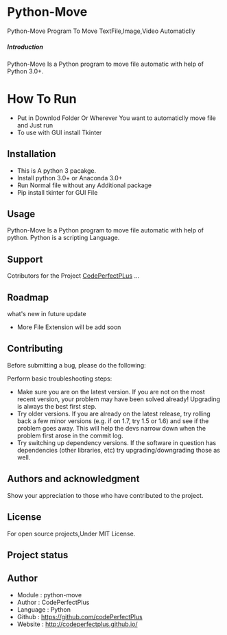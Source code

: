 # Python-Move
 Python-Move Program To Move TextFile,Image,Video Automaticlly

##### Introduction
Python-Move Is a Python program to move file automatic with help of Python 3.0+.

# How To Run 
 - Put in Downlod Folder Or Wherever You want to automaticlly move file and Just run
 - To use with GUI install Tkinter
## Installation

- This is A python 3 pacakge.
- Install python 3.0+ or Anaconda 3.0+
- Run Normal file without any Additional package
-  Pip install tkinter for GUI File
## Usage
Python-Move Is a Python program to move file automatic with help of python.
Python is a scripting Language.

## Support
Cotributors for the Project
[CodePerfectPLus](https://github.com/codePerfectPlus)
...

## Roadmap
what's new in future update
- More File Extension will be add soon

## Contributing
Before submitting a bug, please do the following:

Perform basic troubleshooting steps:

- Make sure you are on the latest version. If you are not on the most recent version, your problem may have been solved already! Upgrading is always the best first step.
- Try older versions. If you are already on the latest release, try rolling back a few minor versions (e.g. if on 1.7, try 1.5 or 1.6) and see if the problem goes away. This will help the devs narrow down when the problem first arose in the commit log.
- Try switching up dependency versions. If the software in question has dependencies (other libraries, etc) try upgrading/downgrading those as well.

## Authors and acknowledgment
Show your appreciation to those who have contributed to the project.

## License
For open source projects,Under MIT License.

## Project status

## Author
- Module : python-move
- Author  : CodePerfectPlus
- Language : Python
- Github : https://github.com/codePerfectPlus
- Website : http://codeperfectplus.github.io/

